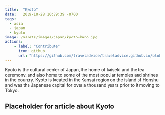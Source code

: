 ```yaml
---
title:  "Kyoto"
date:   2019-10-28 10:29:39 -0700
tags: 
  - asia 
  - japan
  - kyoto
image: /assets/images/japan/kyoto-hero.jpg
actions:
    - label: "Contribute"
      icon: github
      url: "https://github.com/traveladvice/traveladvice.github.io/blob/master/_posts/2019-10-28-kyoto.markdown"
---
```


Kyoto is the cultural center of Japan, the home of kaiseki and the tea ceremony, and also home to some of the most popular temples and shrines in the country.  Kyoto is located in the Kansai region on the island of Honshu and was the Japanese capital for over a thousand years prior to it moving to Tokyo.

## Placeholder for article about Kyoto

[Tokyo]: /tokyo/
[Japan]: /japan/
[Osaka]: /osaka/
[Hokkaido]: /hokkaido/
[Shinkansen]: https://en.wikipedia.org/wiki/Shinkansen